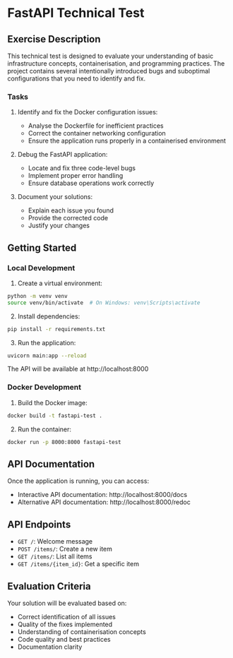 # FastAPI Technical Test

## Exercise Description

This technical test is designed to evaluate your understanding of basic infrastructure concepts, containerisation, and programming practices. The project contains several intentionally introduced bugs and suboptimal configurations that you need to identify and fix.

### Tasks

1. Identify and fix the Docker configuration issues:
   - Analyse the Dockerfile for inefficient practices
   - Correct the container networking configuration
   - Ensure the application runs properly in a containerised environment

2. Debug the FastAPI application:
   - Locate and fix three code-level bugs
   - Implement proper error handling
   - Ensure database operations work correctly

3. Document your solutions:
   - Explain each issue you found
   - Provide the corrected code
   - Justify your changes

## Getting Started

### Local Development

1. Create a virtual environment:
```bash
python -m venv venv
source venv/bin/activate  # On Windows: venv\Scripts\activate
```

2. Install dependencies:
```bash
pip install -r requirements.txt
```

3. Run the application:
```bash
uvicorn main:app --reload
```

The API will be available at http://localhost:8000

### Docker Development

1. Build the Docker image:
```bash
docker build -t fastapi-test .
```

2. Run the container:
```bash
docker run -p 8000:8000 fastapi-test
```

## API Documentation

Once the application is running, you can access:
- Interactive API documentation: http://localhost:8000/docs
- Alternative API documentation: http://localhost:8000/redoc

## API Endpoints

- `GET /`: Welcome message
- `POST /items/`: Create a new item
- `GET /items/`: List all items
- `GET /items/{item_id}`: Get a specific item

## Evaluation Criteria

Your solution will be evaluated based on:
- Correct identification of all issues
- Quality of the fixes implemented
- Understanding of containerisation concepts
- Code quality and best practices
- Documentation clarity